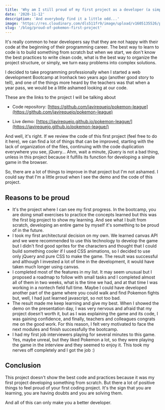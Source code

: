 ```yaml
---
title: 'Why am I still proud of my first project as a developer (a simple Pokemon game)'
date: '2020-11-12'
description: 'And everybody find it a little odd...'
image: 'https://res.cloudinary.com/dls511fr9/image/upload/v1605135526/portfolio/blog/pokemon-post.jpg'
slug: '/blog/proud-of-pokemon-first-project'
---
```


It's really common to hear developers say that they are not happy with their code at the beginning of their programming career. The best way to learn to code is to build something from scratch but when we start, we don't know the best practices to write clean code, what is the best way to organize the project structure, or simply, we turn easy problems into complex solutions.

I decided to take programming professionally when I started a web development Bootcamp at Ironhack two years ago (another good story to tell), and one of the things more heard by the teachers was that when a year pass, we would be a little ashamed looking at our code.

These are the links to the project I will be talking about

- Code repository: [https://github.com/javirequejo/pokemon-league](https://github.com/javirequejo/pokemon-league)

- Live demo: [https://javirequejo.github.io/pokemon-league/](https://javirequejo.github.io/pokemon-league/)

And well, it's right. If we review the code of this first project (feel free to do it here), we can find a lot of things that can be improved, starting with the lack of organization of the files, continuing with the code duplication everywhere you see, jQuery... Ahm, wait a minute, jQuery is not a bad thing, unless in this project because it fulfills its function for developing a simple game in the browser.

So, there are a lot of things to improve in that project but I'm not ashamed. I could say that I'm a little proud when I see the demo and the code of this project.

## Reasons to be proud

- It's the project where I can see my first progress. In the bootcamp, you are doing small exercises to practice the concepts learned but this was the first big project to show my learning. And see what I built from scratch, developing an entire game by myself it's something to be proud of in the future.
- I took my first architectural decision on my own. We learned canvas API and we were recommended to use this technology to develop the game but I didn't find good sprites for the characters and thought that I could build something cooler if I used CSS animations, so I decided to use only jQuery and pure CSS to make the game. The result was successful and although I invested a lot of time in the development, it would have taken much longer using canvas.
- I completed most of the features in my list. It may seem unusual but I proposed a roadmap to follow with small tasks and I completed almost all of them in two weeks, what is the time we had, and at that time I was working in a nontech field full time. Maybe I could have developed another part of the game where you could walk and find Pokemon fights but, well, I had just learned javascript, so not too bad.
- The result made me keep learning and give my best. When I showed the demo on the presentation day, I was very nervous and afraid that my project doesn't worth it, but as I was explaining the game and its code, I was gaining confidence, and finally, teachers and colleagues congrats me on the good work. For this reason, I felt very motivated to face the next modules and finish successfully the bootcamp.
- I had my first job interviewers playing for several minutes to this game. Yes, maybe unreal, but they liked Pokemon a lot, so they were playing the game in the interview and they seemed to enjoy it. This took my nerves off completely and I got the job :)

## Conclusion

This project doesn't show the best code and practices because it was my first project developing something from scratch. But there a lot of positive things to feel proud of your first coding project. It's the sign that you are learning, you are having doubts and you are solving them.

And all of this can only make you a better developer.

